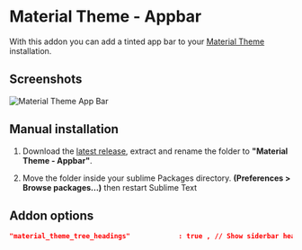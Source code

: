 # Material Theme - Appbar

With this addon you can add a tinted app bar to your [Material Theme](https://github.com/equinusocio/material-theme) installation.

## Screenshots
![Material Theme App Bar](http://i.imgur.com/LVhR9jq.png)
 
<!--
## Easy installation
 Install through the [Package Control](https://packagecontrol.io/installation). Search for *"Material Theme Appbar"* then **restart** Sublime Text.
 -->
 
## Manual installation

1. Download the [latest release](https://github.com/equinusocio/material-theme-appbar/releases/latest), extract and rename the folder to **"Material Theme - Appbar"**.

2. Move the folder inside your sublime Packages directory. **(Preferences > Browse packages...)** then restart Sublime Text

## Addon options

```json
"material_theme_tree_headings"            : true , // Show siderbar headings
```

